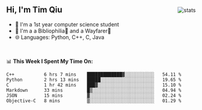 <p>
<img src="https://github-readme-stats.vercel.app/api?username=qyxtim&show_icons=true&theme=onedark" alt="stats" align="right" style="padding-top:20px"/>
</p>

## Hi, I'm Tim Qiu

- 🔭 I'm a 1st year computer science student
- 🌱 I'm a a Bibliophilia📕 and a Wayfarer🚶
- 🌐 Languages: Python, C++, C, Java

<br>

📊 **This Week I Spent My Time On:**
<!--START_SECTION:waka-->

```text
C++           6 hrs 7 mins    █████████████▓░░░░░░░░░░░   54.11 %
Python        2 hrs 13 mins   █████░░░░░░░░░░░░░░░░░░░░   19.65 %
C             1 hr 42 mins    ███▓░░░░░░░░░░░░░░░░░░░░░   15.10 %
Markdown      33 mins         █▒░░░░░░░░░░░░░░░░░░░░░░░   04.94 %
JSON          15 mins         ▓░░░░░░░░░░░░░░░░░░░░░░░░   02.24 %
Objective-C   8 mins          ▒░░░░░░░░░░░░░░░░░░░░░░░░   01.29 %
```

<!--END_SECTION:waka-->
